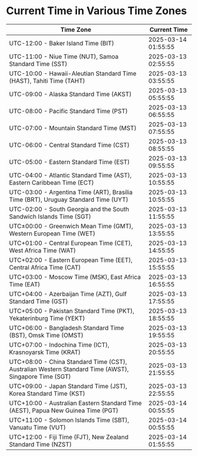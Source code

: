 # Current Time in Various Time Zones

| Time Zone | Current Time |
|-----------|--------------|
| UTC-12:00 - Baker Island Time (BIT) | 2025-03-14 01:55:55 |
| UTC-11:00 - Niue Time (NUT), Samoa Standard Time (SST) | 2025-03-13 02:55:55 |
| UTC-10:00 - Hawaii-Aleutian Standard Time (HAST), Tahiti Time (TAHT) | 2025-03-13 03:55:55 |
| UTC-09:00 - Alaska Standard Time (AKST) | 2025-03-13 05:55:55 |
| UTC-08:00 - Pacific Standard Time (PST) | 2025-03-13 06:55:55 |
| UTC-07:00 - Mountain Standard Time (MST) | 2025-03-13 07:55:55 |
| UTC-06:00 - Central Standard Time (CST) | 2025-03-13 08:55:55 |
| UTC-05:00 - Eastern Standard Time (EST) | 2025-03-13 09:55:55 |
| UTC-04:00 - Atlantic Standard Time (AST), Eastern Caribbean Time (ECT) | 2025-03-13 10:55:55 |
| UTC-03:00 - Argentina Time (ART), Brasília Time (BRT), Uruguay Standard Time (UYT) | 2025-03-13 10:55:55 |
| UTC-02:00 - South Georgia and the South Sandwich Islands Time (SGT) | 2025-03-13 11:55:55 |
| UTC±00:00 - Greenwich Mean Time (GMT), Western European Time (WET) | 2025-03-13 13:55:55 |
| UTC+01:00 - Central European Time (CET), West Africa Time (WAT) | 2025-03-13 14:55:55 |
| UTC+02:00 - Eastern European Time (EET), Central Africa Time (CAT) | 2025-03-13 15:55:55 |
| UTC+03:00 - Moscow Time (MSK), East Africa Time (EAT) | 2025-03-13 16:55:55 |
| UTC+04:00 - Azerbaijan Time (AZT), Gulf Standard Time (GST) | 2025-03-13 17:55:55 |
| UTC+05:00 - Pakistan Standard Time (PKT), Yekaterinburg Time (YEKT) | 2025-03-13 18:55:55 |
| UTC+06:00 - Bangladesh Standard Time (BST), Omsk Time (OMST) | 2025-03-13 19:55:55 |
| UTC+07:00 - Indochina Time (ICT), Krasnoyarsk Time (KRAT) | 2025-03-13 20:55:55 |
| UTC+08:00 - China Standard Time (CST), Australian Western Standard Time (AWST), Singapore Time (SGT) | 2025-03-13 21:55:55 |
| UTC+09:00 - Japan Standard Time (JST), Korea Standard Time (KST) | 2025-03-13 22:55:55 |
| UTC+10:00 - Australian Eastern Standard Time (AEST), Papua New Guinea Time (PGT) | 2025-03-14 00:55:55 |
| UTC+11:00 - Solomon Islands Time (SBT), Vanuatu Time (VUT) | 2025-03-14 00:55:55 |
| UTC+12:00 - Fiji Time (FJT), New Zealand Standard Time (NZST) | 2025-03-14 01:55:55 |
